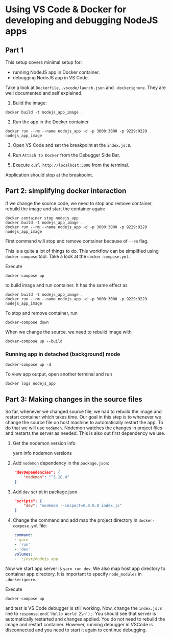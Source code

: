 # Using VS Code & Docker for developing and debugging NodeJS apps

## Part 1

This setup covers minimal setup for:

- running NodeJS app in Docker container.
- debugging NodeJS app in VS Code.

Take a look at `Dockerfile`, `.vscode/launch.json` and `.dockerignore`.
They are well documented and self explained.

1. Build the image:

`docker build -t nodejs_app_image .`

2. Run the app in the Docker container

`docker run --rm --name nodejs_app -d -p 3000:3000 -p 9229:9229 nodejs_app_image`

3. Open VS Code and set the breakpoint at the `index.js:8`.

4. Run `Attach to Docker` from the Debugger Side Bar.

4. Execute `curl http://localhost:3000` from the terminal.

Application should stop at the breakpoint.


## Part 2: simplifying docker interaction

If we change the source code, we need to stop and remove container, rebuild the
image and start the container again:


    docker container stop nodejs_app  
    docker build -t nodejs_app_image .
    docker run --rm --name nodejs_app -d -p 3000:3000 -p 9229:9229 nodejs_app_image 

First command will stop and remove container because of `--rm` flag.

This is a quite a lot of things to do. This workflow can be simplified using `docker-compose` tool. Take a look at the `docker-compose.yml`.

Execute 
  
    docker-compose up
    
to build image and run container. It has the same effect as

    docker build -t nodejs_app_image .
    docker run --rm --name nodejs_app -d -p 3000:3000 -p 9229:9229 nodejs_app_image

To stop and remove container, run 

    docker-compose down

When we change the source, we need to rebuild image with

    docker-compose up --build

### Running app in detached (background) mode

    docker-compose up -d

To view app output, open another terminal and run

    docker logs nodejs_app

## Part 3: Making changes in the source files

So far, whenever we changed source file, we had to rebuild the image and
restart container which takes time. Our goal in this step is to whenever we
change the source file on host machine to automatically restart the app.
To do that we will use `nodemon`. Nodemon watches the changes in project files
and restarts the server as needed. This is also out first dependency we use.

1. Get the nodemon version info

    yarn info nodemon versions

2. Add `nodemon` dependency in the `package.json`:

```json
    "devDependencies": {
        "nodemon": "^1.18.4"
    }
```

3. Add `dev` script in package.json.

```json
    "scripts": {
        "dev": "nodemon --inspect=0.0.0.0 index.js"
    }
```

4. Change the command and add map the project directory in `docker-compose.yml` file:

```yml
    command:
    - yarn
    - 'run'
    - 'dev'
    volumes:
    - .:/usr/nodejs_app
```

Now we start app server is `yarn run dev`. We also map host app directory to
container app directory. It is important to specify `node_modules` in 
`.dockerignore`.

Execute 

    docker-compose up

and test is VS Code debugger is still working. Now, change the `index.js:8` line
to `response.end('Hello World 2\n');`. You should see that server is automatically
restarted and changes applied. You do not need to rebuild the image and restart
container. However, running debugger in VSCode is disconnected and you need to 
start it again to continue debugging.